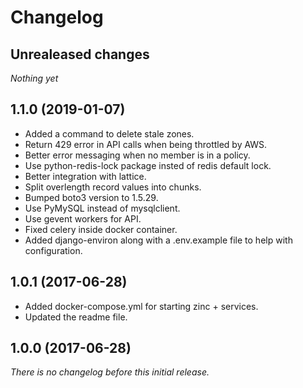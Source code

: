 # Changelog

## Unrealeased changes
_Nothing yet_

## 1.1.0 (2019-01-07)
- Added a command to delete stale zones.
- Return 429 error in API calls when being throttled by AWS.
- Better error messaging when no member is in a policy.
- Use python-redis-lock package insted of redis default lock.
- Better integration with lattice.
- Split overlength record values into chunks.
- Bumped boto3 version to 1.5.29.
- Use PyMySQL instead of mysqlclient.
- Use gevent workers for API.
- Fixed celery inside docker container.
- Added django-environ along with a .env.example file to help with configuration.


## 1.0.1 (2017-06-28)
- Added docker-compose.yml for starting zinc + services.
- Updated the readme file.

## 1.0.0 (2017-06-28)
_There is no changelog before this initial release._
